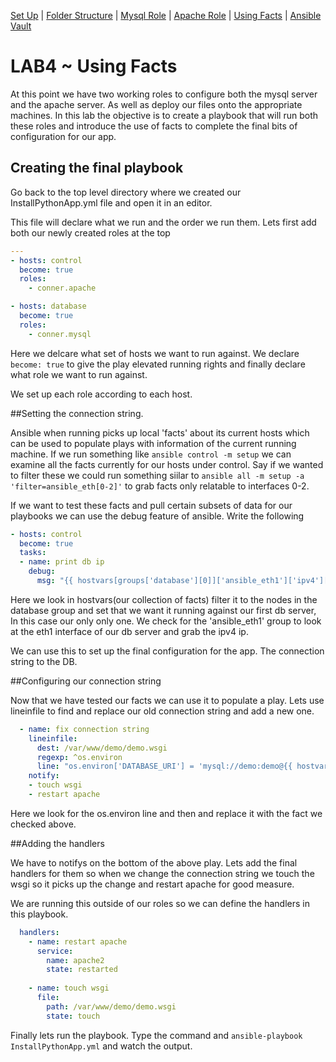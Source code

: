 [Set Up](doc/SetUp.md) | [Folder Structure](doc/lab-001.md) | [Mysql Role](doc/lab-002.md) | [Apache Role](doc/lab-003.md) | [Using Facts](doc/lab-004.md) | [Ansible Vault](doc/lab-005.md)

# LAB4 ~ Using Facts

At this point we have two working roles to configure both the mysql server and the apache server. As well as deploy our files onto the appropriate machines. In this lab the objective is to create a playbook that will run both these roles and introduce the use of facts to complete the final bits of configuration for our app.

## Creating the final playbook

Go back to the top level directory where we created our InstallPythonApp.yml file and open it in an editor.

This file will declare what we run and the order we run them. Lets first add both our newly created roles at the top

```yml
---
- hosts: control
  become: true
  roles:
    - conner.apache

- hosts: database
  become: true
  roles:
    - conner.mysql
```

Here we delcare what set of hosts we want to run against. We declare `become: true` to give the play elevated running rights and finally declare what role we want to run against.

We set up each role according to each host.

##Setting the connection string.

Ansible when running picks up local 'facts' about its current hosts which can be used to populate plays with information of the current running machine. If we run something like `ansible control -m setup` we can examine all the facts currently for our hosts under control. Say if we wanted to filter these we could run something siilar to `ansible all -m setup -a 'filter=ansible_eth[0-2]'` to grab facts only relatable to interfaces 0-2.

If we want to test these facts and pull certain subsets of data for our playbooks we can use the debug feature of ansible. Write the following

```yml
- hosts: control
  become: true
  tasks:
  - name: print db ip
    debug:
      msg: "{{ hostvars[groups['database'][0]]['ansible_eth1']['ipv4']['address'] }}"
```

Here we look in hostvars(our collection of facts) filter it to the nodes in the database group and set that we want it running against our first db server, In this case our only only one. We check for the 'ansible_eth1' group to look at the eth1 interface of our db server and grab the ipv4 ip.

We can use this to set up the final configuration for the app. The connection string to the DB.

##Configuring our connection string

Now that we have tested our facts we can use it to populate a play. Lets use lineinfile to find and replace our old connection string and add a new one.

```yml
  - name: fix connection string
    lineinfile:
      dest: /var/www/demo/demo.wsgi
      regexp: ^os.environ
      line: "os.environ['DATABASE_URI'] = 'mysql://demo:demo@{{ hostvars[groups['database'][0]]['ansible_eth1']['ipv4']['address'] }}/demo'"
    notify:
    - touch wsgi
    - restart apache  
```
Here we look for the os.environ line and then and replace it with the fact we checked above.

##Adding the handlers

We have to notifys on the bottom of the above play. Lets add the final handlers for them so when we change the connection string we touch the wsgi so it picks up the change and restart apache for good measure.

We are running this outside of our roles so we can define the handlers in this playbook.

```yml
  handlers:
    - name: restart apache
      service:
        name: apache2
        state: restarted
    
    - name: touch wsgi
      file:
        path: /var/www/demo/demo.wsgi
        state: touch
```

Finally lets run the playbook. Type the command and `ansible-playbook InstallPythonApp.yml` and watch the output.

